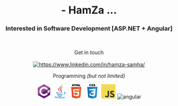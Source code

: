 <h1 align="center">- HamZa ...</h1>
<h3 align="center">Interested in Software Development [ASP.NET + Angular]</h3>

<!-- - :nerd_face: Always `learning new things` -->
<!-- - 😀 I’m currently learning ```Deep Learnign & AI```
<!-- - 😄 Reach me at ```smha.hmza@gmail.com``` -->
<!-- - 😁 Check [MY RESUME](https://www.canva.com/design/DAFIK9v5xug/MIEwEUE2V7gRbKUxCyKUHg/view?utm_content=DAFIK9v5xug&utm_campaign=designshare&utm_medium=link2&utm_source=sharebutton). -->

<!-- I’m open for: `An Intern` or a new `job opportunity`, -->

<br>
<p align="center">Get in touch</p>
<p align="center"><a href="https://linkedin.com/in/hamza-samha/" target="_blank"><img align="center" src="https://raw.githubusercontent.com/rahuldkjain/github-profile-readme-generator/master/src/images/icons/Social/linked-in-alt.svg" alt="https://www.linkedin.com/in/hamza-samha/" height="30" width="40" /></a></p>

<p align="center">Programming <i>(but not limited)</i></p>
<p align="center">
<img src="https://raw.githubusercontent.com/devicons/devicon/master/icons/csharp/csharp-original.svg" alt="csharp" width="40" height="40"/>

<img src="https://raw.githubusercontent.com/devicons/devicon/master/icons/java/java-original.svg" alt="java" width="40" height="40"/>
<img src="https://raw.githubusercontent.com/devicons/devicon/master/icons/html5/html5-original-wordmark.svg" alt="html5" width="40" height="40"/>
<img src="https://raw.githubusercontent.com/devicons/devicon/master/icons/css3/css3-original-wordmark.svg" alt="css3" width="40" height="40"/>
<img src="https://raw.githubusercontent.com/devicons/devicon/master/icons/javascript/javascript-original.svg" alt="javascript" width="40" height="40"/>
  
<img src="https://upload.wikimedia.org/wikipedia/commons/thumb/c/cf/Angular_full_color_logo.svg/512px-Angular_full_color_logo.svg.png?20160527092314" alt="angular" width="50" height="50"/>
</p>
